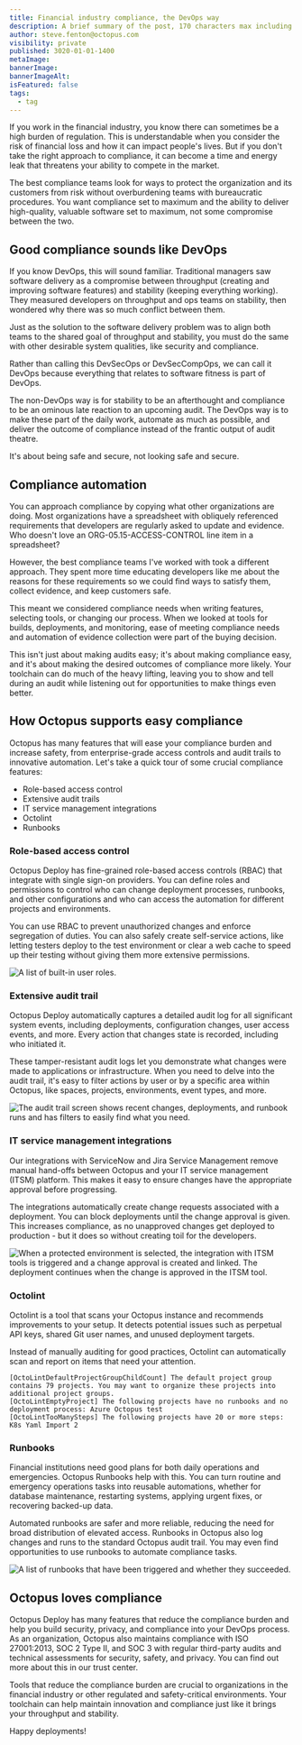 ```yaml
---
title: Financial industry compliance, the DevOps way
description: A brief summary of the post, 170 characters max including spaces.
author: steve.fenton@octopus.com
visibility: private
published: 3020-01-01-1400
metaImage: 
bannerImage: 
bannerImageAlt: 
isFeatured: false
tags: 
  - tag
---
```


If you work in the financial industry, you know there can sometimes be a high burden of regulation. This is understandable when you consider the risk of financial loss and how it can impact people's lives. But if you don't take the right approach to compliance, it can become a time and energy leak that threatens your ability to compete in the market.

The best compliance teams look for ways to protect the organization and its customers from risk without overburdening teams with bureaucratic procedures. You want compliance set to maximum and the ability to deliver high-quality, valuable software set to maximum, not some compromise between the two.

## Good compliance sounds like DevOps

If you know DevOps, this will sound familiar. Traditional managers saw software delivery as a compromise between throughput (creating and improving software features) and stability (keeping everything working). They measured developers on throughput and ops teams on stability, then wondered why there was so much conflict between them.

Just as the solution to the software delivery problem was to align both teams to the shared goal of throughput and stability, you must do the same with other desirable system qualities, like security and compliance.

Rather than calling this DevSecOps or DevSecCompOps, we can call it DevOps because everything that relates to software fitness is part of DevOps.

The non-DevOps way is for stability to be an afterthought and compliance to be an ominous late reaction to an upcoming audit. The DevOps way is to make these part of the daily work, automate as much as possible, and deliver the outcome of compliance instead of the frantic output of audit theatre.

It's about being safe and secure, not looking safe and secure.

## Compliance automation

You can approach compliance by copying what other organizations are doing. Most organizations have a spreadsheet with obliquely referenced requirements that developers are regularly asked to update and evidence. Who doesn't love an ORG-05.15-ACCESS-CONTROL line item in a spreadsheet?

However, the best compliance teams I've worked with took a different approach. They spent more time educating developers like me about the reasons for these requirements so we could find ways to satisfy them, collect evidence, and keep customers safe.

This meant we considered compliance needs when writing features, selecting tools, or changing our process. When we looked at tools for builds, deployments, and monitoring, ease of meeting compliance needs and automation of evidence collection were part of the buying decision.

This isn't just about making audits easy; it's about making compliance easy, and it's about making the desired outcomes of compliance more likely. Your toolchain can do much of the heavy lifting, leaving you to show and tell during an audit while listening out for opportunities to make things even better.

## How Octopus supports easy compliance

Octopus has many features that will ease your compliance burden and increase safety, from enterprise-grade access controls and audit trails to innovative automation. Let's take a quick tour of some crucial compliance features:

- Role-based access control
- Extensive audit trails
- IT service management integrations
- Octolint
- Runbooks

### Role-based access control

Octopus Deploy has fine-grained role-based access controls (RBAC) that integrate with single sign-on providers. You can define roles and permissions to control who can change deployment processes, runbooks, and other configurations and who can access the automation for different projects and environments.

You can use RBAC to prevent unauthorized changes and enforce segregation of duties. You can also safely create self-service actions, like letting testers deploy to the test environment or clear a web cache to speed up their testing without giving them more extensive permissions.

![A list of built-in user roles.](role-based-access.png)

### Extensive audit trail

Octopus Deploy automatically captures a detailed audit log for all significant system events, including deployments, configuration changes, user access events, and more. Every action that changes state is recorded, including who initiated it.

These tamper-resistant audit logs let you demonstrate what changes were made to applications or infrastructure. When you need to delve into the audit trail, it's easy to filter actions by user or by a specific area within Octopus, like spaces, projects, environments, event types, and more.

![The audit trail screen shows recent changes, deployments, and runbook runs and has filters to easily find what you need.](audit-trail.png)

### IT service management integrations

Our integrations with ServiceNow and Jira Service Management remove manual hand-offs between Octopus and your IT service management (ITSM) platform. This makes it easy to ensure changes have the appropriate approval before progressing.

The integrations automatically create change requests associated with a deployment. You can block deployments until the change approval is given. This increases compliance, as no unapproved changes get deployed to production - but it does so without creating toil for the developers.

![When a protected environment is selected, the integration with ITSM tools is triggered and a change approval is created and linked. The deployment continues when the change is approved in the ITSM tool.](approval-flow.png)

### Octolint

Octolint is a tool that scans your Octopus instance and recommends improvements to your setup. It detects potential issues such as perpetual API keys, shared Git user names, and unused deployment targets.

Instead of manually auditing for good practices, Octolint can automatically scan and report on items that need your attention.

```text
[OctoLintDefaultProjectGroupChildCount] The default project group contains 79 projects. You may want to organize these projects into additional project groups.
[OctoLintEmptyProject] The following projects have no runbooks and no deployment process: Azure Octopus test
[OctoLintTooManySteps] The following projects have 20 or more steps: K8s Yaml Import 2
```

### Runbooks

Financial institutions need good plans for both daily operations and emergencies. Octopus Runbooks help with this. You can turn routine and emergency operations tasks into reusable automations, whether for database maintenance, restarting systems, applying urgent fixes, or recovering backed-up data.

Automated runbooks are safer and more reliable, reducing the need for broad distribution of elevated access. Runbooks in Octopus also log changes and runs to the standard Octopus audit trail. You may even find opportunities to use runbooks to automate compliance tasks.

![A list of runbooks that have been triggered and whether they succeeded.](operations-overview.png)

## Octopus loves compliance

Octopus Deploy has many features that reduce the compliance burden and help you build security, privacy, and compliance into your DevOps process. As an organization, Octopus also maintains compliance with ISO 27001:2013, SOC 2 Type II, and SOC 3 with regular third-party audits and technical assessments for security, safety, and privacy. You can find out more about this in our trust center.

Tools that reduce the compliance burden are crucial to organizations in the financial industry or other regulated and safety-critical environments. Your toolchain can help maintain innovation and compliance just like it brings your throughput and stability.

Happy deployments!
